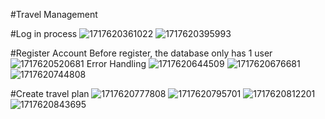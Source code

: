 #Travel Management

#Log in process
![1717620361022](https://github.com/yuwei-3206/Travel-mng/assets/122844465/89274399-4770-4acf-9bc4-0f91717b09b1)
![1717620395993](https://github.com/yuwei-3206/Travel-mng/assets/122844465/e5db5f35-e6df-4bb4-b3c7-afc9165b7e7e)

#Register Account
Before register, the database only has 1 user
![1717620520681](https://github.com/yuwei-3206/Travel-mng/assets/122844465/64c4e1c2-43ef-4c66-8cbf-ff9519104c68)
Error Handling
![1717620644509](https://github.com/yuwei-3206/Travel-mng/assets/122844465/54685332-5321-4295-b2a1-f897fa7d02d4)
![1717620676681](https://github.com/yuwei-3206/Travel-mng/assets/122844465/f37c297d-9690-45fb-8392-7e3ab3d4635a)
![1717620744808](https://github.com/yuwei-3206/Travel-mng/assets/122844465/9965df4e-c11d-42ac-876a-89d596c928cc)

#Create travel plan
![1717620777808](https://github.com/yuwei-3206/Travel-mng/assets/122844465/8af153f3-1cfa-4db8-a100-c7136ae73532)
![1717620795701](https://github.com/yuwei-3206/Travel-mng/assets/122844465/116d3c71-019d-4f5c-a59c-3cab99edd83f)
![1717620812201](https://github.com/yuwei-3206/Travel-mng/assets/122844465/f2237241-7b3a-4dac-901f-bc64bdb8eade)
![1717620843695](https://github.com/yuwei-3206/Travel-mng/assets/122844465/37d71664-8588-40e1-94c4-3de34521f04e)
